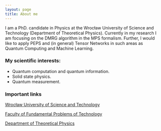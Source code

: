 ```yaml
---
layout: page
title: About me
---
```


I am a PhD. candidate in Physics at the Wrocław University of Science and Technology (Department of Theoretical Physics). Currently in my research I am focusing on the DMRG algorithm in the MPS formalism. Further, I would like to apply PEPS and (in general) Tensor Networks in such areas as Quantum Computing and Machine Learning. 


### My scientific interests:
- Quantum computation and quantum information.
- Solid state physics.
- Quantum measurement.

### Important links

[Wrocław University of Science and Technology](http://pwr.edu.pl/en/)

[Faculty of Fundamental Problems of Technology](http://wppt.pwr.edu.pl/)

[Department of Theoretical Physics](http://www.kft.pwr.edu.pl/)
